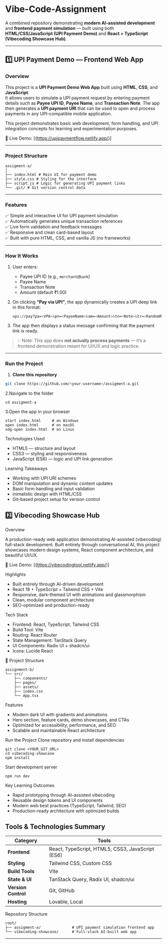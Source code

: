 # Vibe-Code-Assignment

A combined repository demonstrating **modern AI-assisted development** and **frontend payment simulation** — built using both **HTML/CSS/JavaScript (UPI Payment Demo)** and **React + TypeScript (Vibecoding Showcase Hub)**.

---

## 1️⃣  UPI Payment Demo — Frontend Web App

### Overview
This project is a **UPI Payment Demo Web App** built using **HTML**, **CSS**, and **JavaScript**.  
It allows users to simulate a UPI payment request by entering payment details such as **Payee UPI ID**, **Payee Name**, and **Transaction Note**. The app then generates a **UPI payment URI** that can be used to open and process payments in any UPI-compatible mobile application.

This project demonstrates basic web development, form handling, and UPI integration concepts for learning and experimentation purposes.

🔗 Live Demo: [(https://upipaymentflow.netlify.app/)]

---

###  Project Structure
```
assigment-a/
│
├── index.html # Main UI for payment demo
├── style.css # Styling for the interface
├── script.js # Logic for generating UPI payment links
└── .git/ # Git version control data
```
---

### Features
✅ Simple and interactive UI for UPI payment simulation  
✅ Automatically generates unique transaction references  
✅ Live form validation and feedback messages  
✅ Responsive and clean card-based layout  
✅ Built with pure HTML, CSS, and vanilla JS (no frameworks)

---

###  How It Works
1. User enters:
   - Payee UPI ID (e.g., `merchant@bank`)  
   - Payee Name  
   - Transaction Note  
   - Amount (default ₹1.00)
2. On clicking **“Pay via UPI”**, the app dynamically creates a UPI deep link in this format:
   ```bash
   upi://pay?pa=<VPA>&pn=<PayeeName>&am=<Amount>&tn=<Note>&tr=<RandomRef>
   ```

3. The app then displays a status message confirming that the payment link is ready.

> 💡 Note: This app does **not actually process payments** — it’s a frontend demonstration meant for UI/UX and logic practice.

---

### Run the Project
1. **Clone this repository**
```bash
git clone https://github.com/<your-username>/assigment-a.git

```
2.Navigate to the folder
```
cd assigment-a
```

3.Open the app in your browser
```
start index.html     # on Windows
open index.html      # on macOS
xdg-open index.html  # on Linux
```
Technologies Used
 - HTML5 — structure and layout
 - CSS3 — styling and responsiveness
 - JavaScript (ES6) — logic and UPI link generation

Learning Takeaways
 - Working with UPI URI schemes
 - DOM manipulation and dynamic content updates
 - Basic form handling and input validation
 - inimalistic design with HTML/CSS
 - Git-based project setup for version control

## 2️⃣ Vibecoding Showcase Hub

 Overview

A production-ready web application demonstrating AI-assisted (vibecoding) full-stack development.
Built entirely through conversational AI, this project showcases modern design systems, React component architecture, and beautiful UI/UX.

🔗 Live Demo: [(https://vibecodingtool.netlify.app/)]

 Highlights
  - Built entirely through AI-driven development
  - React 18 + TypeScript + Tailwind CSS + Vite
  - Responsive, dark-themed UI with animations and glassmorphism
  - Clean, modular component architecture
  - SEO-optimized and production-ready

 Tech Stack
  - Frontend: React, TypeScript, Tailwind CSS
  - Build Tool: Vite
  - Routing: React Router
  - State Management: TanStack Query
  - UI Components: Radix UI + shadcn/ui
  - Icons: Lucide React

📂 Project Structure
```
assignment-b/
└── src/
    ├── components/
    ├── pages/
    ├── assets/
    ├── index.css
    └── App.tsx
 ```

 Features
  - Modern dark UI with gradients and animations
  - Hero section, feature cards, demo showcases, and CTAs
  - Optimized for accessibility, performance, and SEO
  - Scalable and maintainable React architecture

Run the Project
 Clone repository and install dependencies
```
git clone <YOUR_GIT_URL>
cd vibecoding-showcase
npm install
```

 Start development server
```
npm run dev
```

 Key Learning Outcomes
  - Rapid prototyping through AI-assisted vibecoding
  - Reusable design tokens and UI components
  - Modern web best practices (TypeScript, Tailwind, SEO)
  - Production-ready architecture with optimized builds

##  Tools & Technologies Summary

| Category          | Tools |
|--------------------|--------|
| **Frontend**       | React, TypeScript, HTML5, CSS3, JavaScript (ES6) |
| **Styling**        | Tailwind CSS, Custom CSS |
| **Build Tools**    | Vite |
| **State & UI**     | TanStack Query, Radix UI, shadcn/ui |
| **Version Control**| Git, GitHub |
| **Hosting**        | Lovable, Local |

 Repository Structure
 ```
root/
├── assigment-a/              # UPI payment simulation frontend app
└── vibecoding-showcase/      # Full-stack AI-built web app
```

----
